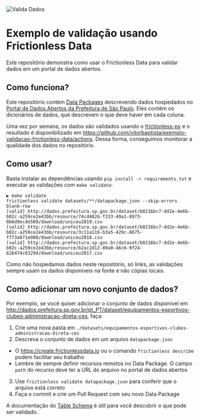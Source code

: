 ![Valida Dados](https://github.com/vitorbaptista/exemplo-validacao-frictionless-data/workflows/Valida%20Data%20Packages/badge.svg)

# Exemplo de validação usando Frictionless Data

Este repositório demonstra como usar o Frictionless Data para validar dados em um portal de dados abertos.

## Como funciona?

Este repositório contém [Data Packages][data-package] descrevendo dados hospedados no [Portal de Dados Abertos da Prefeitura de São Paulo][dados-sp]. Eles contém
os dicionários de dados, que descrevem o que deve haver em cada coluna.

Uma vez por semana, os dados são validados usando o [frictionless-py][frictionless-py] e o resultado é disponibilizado em https://github.com/vitorbaptista/exemplo-validacao-frictionless-data/actions. Dessa forma, conseguimos monitorar a qualidade dos dados no repositório.

## Como usar?

Basta instalar as dependências usando `pip install -r requirements.txt` e executar as validações com `make validate`:

```
▶ make validate
frictionless validate datasets/**/datapackage.json --skip-errors blank-row
[valid] http://dados.prefeitura.sp.gov.br/dataset/b0216bc7-dd2e-4e6b-b02c-a259ce2e43bb/resource/74cd4826-f333-49a1-8973-0b6d9ecde509/download/uniceu2019.csv
[valid] http://dados.prefeitura.sp.gov.br/dataset/b0216bc7-dd2e-4e6b-b02c-a259ce2e43bb/resource/3c11a116-b3a5-429c-8675-ff73a871e000/download/uniceu2018.csv
[valid] http://dados.prefeitura.sp.gov.br/dataset/b0216bc7-dd2e-4e6b-b02c-a259ce2e43bb/resource/b2ac2d12-89a0-46c6-9f24-626474c03294/download/uniceu2017.csv
```

Como não hospedamos dados neste repositório, só links, as validações sempre usam os dados disponíveis na fonte e não cópias locais.

## Como adicionar um novo conjunto de dados?

Por exemplo, se você quiser adicionar o conjunto de dados disponível em http://dados.prefeitura.sp.gov.br/pt_PT/dataset/equipamentos-esportivos-clubes-administracao-direta-ces, faça:

1. Crie uma nova pasta em `./datasets/equipamentos-esportivos-clubes-administracao-direta-ces`
2. Descreva o conjunto de dados em um arquivo `datapackage.json`
  * O https://create.frictionlessdata.io ou o comando `frictionless describe` podem facilitar seu trabalho
  * Lembre de sempre definir recursos remotos no Data Package. O campo `path` do recurso deve ter a URL do arquivo no portal de dados abertos
3. Use `frictionless validate datapackage.json` para conferir que o arquivo está correto
4. Faça o commit e crie um Pull Request com seu novo Data Package

A documentação do [Table Schema][table-schema] é útil para você descobrir o que pode ser validado.

[frictionless]: https://frictionlessdata.io/
[frictionless-py]: https://github.com/frictionlessdata/frictionless-py/
[data-package]: https://specs.frictionlessdata.io/data-package/
[table-schema]: https://specs.frictionlessdata.io/table-schema/
[dados-sp]: http://dados.prefeitura.sp.gov.br/
